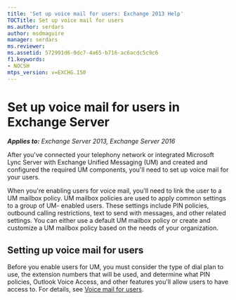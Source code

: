 ```yaml
---
title: 'Set up voice mail for users: Exchange 2013 Help'
TOCTitle: Set up voice mail for users
ms.author: serdars
author: msdmaguire
manager: serdars
ms.reviewer: 
ms.assetid: 572991d6-0dc7-4a65-b716-ac6acdc5c9c6
f1.keywords:
- NOCSH
mtps_version: v=EXCHG.150
---
```


# Set up voice mail for users in Exchange Server

_**Applies to:** Exchange Server 2013, Exchange Server 2016_

After you've connected your telephony network or integrated Microsoft Lync Server with Exchange Unified Messaging (UM) and created and configured the required UM components, you'll need to set up voice mail for your users.

 When you're enabling users for voice mail, you'll need to link the user to a UM mailbox policy. UM mailbox policies are used to apply common settings to a group of UM- enabled users. These settings include PIN policies, outbound calling restrictions, text to send with messages, and other related settings. You can either use a default UM mailbox policy or create and customize a UM mailbox policy based on the needs of your organization.

## Setting up voice mail for users

Before you enable users for UM, you must consider the type of dial plan to use, the extension numbers that will be used, and determine what PIN policies, Outlook Voice Access, and other features you'll allow users to have access to. For details, see [Voice mail for users](voice-mail-for-users-exchange-2013-help.md).
